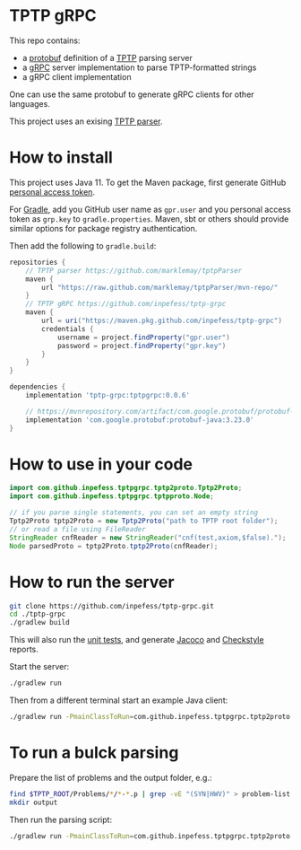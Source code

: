 # TPTP gRPC

This repo contains:
* a [protobuf](https://protobuf.dev/) definition of a [TPTP](https://tptp.org/) parsing server
* a [gRPC](https://grpc.io) server implementation to parse TPTP-formatted strings
* a gRPC client implementation

One can use the same protobuf to generate gRPC clients for other languages.

This project uses an exising [TPTP parser](https://github.com/marklemay/tptpParser).

# How to install

This project uses Java 11. To get the Maven package, first generate GitHub [personal access token](https://docs.github.com/en/packages/working-with-a-github-packages-registry/working-with-the-gradle-registry#authenticating-to-github-packages).

For [Gradle](https://gradle.org/), add you GitHub user name as `gpr.user` and you personal access token as `grp.key` to `gradle.properties`. Maven, sbt or others should provide similar options for package registry authentication.

Then add the following to `gradle.build`:

```Groovy
repositories {
    // TPTP parser https://github.com/marklemay/tptpParser
    maven {
        url "https://raw.github.com/marklemay/tptpParser/mvn-repo/"
    }
    // TPTP gRPC https://github.com/inpefess/tptp-grpc
    maven {
        url = uri("https://maven.pkg.github.com/inpefess/tptp-grpc")
        credentials {
            username = project.findProperty("gpr.user")
            password = project.findProperty("gpr.key")
        }
    }
}

dependencies {
    implementation 'tptp-grpc:tptpgrpc:0.0.6'

    // https://mvnrepository.com/artifact/com.google.protobuf/protobuf-java
    implementation 'com.google.protobuf:protobuf-java:3.23.0'
}
```

# How to use in your code

```Java
import com.github.inpefess.tptpgrpc.tptp2proto.Tptp2Proto;
import com.github.inpefess.tptpgrpc.tptpproto.Node;

// if you parse single statements, you can set an empty string
Tptp2Proto tptp2Proto = new Tptp2Proto("path to TPTP root folder");
// or read a file using FileReader
StringReader cnfReader = new StringReader("cnf(test,axiom,$false).");
Node parsedProto = tptp2Proto.tptp2Proto(cnfReader);
```

# How to run the server

```sh
git clone https://github.com/inpefess/tptp-grpc.git
cd ./tptp-grpc
./gradlew build
```

This will also run the [unit tests](https://junit.org/junit5/docs/current/user-guide/), and generate [Jacoco](https://www.jacoco.org/) and [Checkstyle](https://checkstyle.org/) reports.

Start the server:

```sh
./gradlew run
```

Then from a different terminal start an example Java client:

```sh
./gradlew run -PmainClassToRun=com.github.inpefess.tptpgrpc.tptp2proto.TptpGrpcClient
```

# To run a bulck parsing

Prepare the list of problems and the output folder, e.g.:

```sh
find $TPTP_ROOT/Problems/*/*-*.p | grep -vE "(SYN|HWV)" > problem-list.txt
mkdir output
```

Then run the parsing script:
```sh
./gradlew run -PmainClassToRun=com.github.inpefess.tptpgrpc.tptp2proto.Tptp2Proto --args="$TPTP_ROOT absolute_path_to_problem-list.txt absolute_path_to_output_folder"
```
